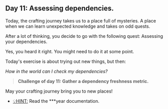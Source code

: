 ## Day 11: Assessing dependencies.

Today, the crafting journey takes us to a place full of mysteries.
A place when we can learn unexpected knowledge and takes on odd quests.

After a lot of thinking, you decide to go with the following quest:
Assessing your dependencies.

Yes, you heard it right. You might need to do it at some point.

Today's exercise is about trying out new things, but then:

_How in the world can I check my dependencies?_

>**Challenge of day 11: Gather a dependency freshness metric.**

May your crafting journey bring you to new places!

- <u>💡HINT:</u> Read the ***year documentation.

